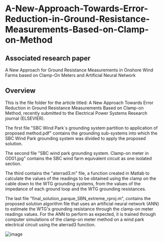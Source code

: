 # A-New-Approach-Towards-Error-Reduction-in-Ground-Resistance-Measurements-Based-on-Clamp-on-Method

## Associated research paper
A New Approach for Ground Resistance Measurements in Onshore Wind Farms based on Clamp-On Meters and Artificial Neural Network

## Overview
This is the file folder for the article titled: A New Approach Towards Error Reduction in Ground Resistance Measurements Based on Clamp-on Method, recently submitted to the Electrical Power Systems Research journal (ELSEVIER).

The first file "SBC Wind Park`s grounding system partition to application of proposed method.pdf" contains the grounding sub-systems into which the SBC Wind Park grounding system was divided to apply the proposed solution.

The second file "SBC wind park grounding system. Clamp-on meter in OD01.jpg" contains the SBC wind farm equivalent circuit as one isolated section.

The third contains the "aterrad3.m" file, a function created in Matlab to calculate the values of the readings to be obtained using the clamp on the cable down to the WTG grounding systems, from the values of the impedance of each ground loop and the WTG grounding resistances.

The last file "final_solution_parque_SBN_extreme_rproj.m", contains the proposed solution algorithm file that uses an artificial neural network (ANN) to estimate the WTG's grounding resistance through the clamp-on meter readings values. For the ANN to perform as expected, it is trained through computer simulations of the clamp-on meter method on a wind park electrical circuit using the aterrad3 function.

![image](https://img.shields.io/github/views/Alexandregiacomellileal/A-New-Approach-Towards-Error-Reduction-in-Ground-Resistance-Measurements-Based-on-Clamp-on-Method)

